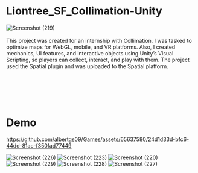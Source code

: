 # Liontree_SF_Collimation-Unity

![Screenshot (219)](https://github.com/albertgs09/Games/assets/65637580/3fb68791-e419-4ace-a219-5b363efda7dc)
<br>
<br>
This project was created for an internship with Collimation. I was tasked to optimize maps for WebGL, mobile, and VR platforms. Also, I created mechanics, UI features, and interactive objects using Unity’s Visual Scripting, so players can collect, interact, and play with them. The project used the Spatial plugin and was uploaded to the Spatial platform.
<br>
<br>
<br>
<br>
<br>
<br>
<h1>
Demo
</h1>

https://github.com/albertgs09/Games/assets/65637580/24d1d33d-bfc6-44dd-81ac-f350fad77449





![Screenshot (226)](https://github.com/albertgs09/Games/assets/65637580/3eeaf38e-aff9-46ee-b14b-8827ccac3375)
![Screenshot (223)](https://github.com/albertgs09/Games/assets/65637580/1b49c8a7-3c9e-4b80-bd6e-f4e65b61e2df)
![Screenshot (220)](https://github.com/albertgs09/Games/assets/65637580/ed3840a1-44f4-4efd-974a-aa24357448cc)
![Screenshot (229)](https://github.com/albertgs09/Games/assets/65637580/4fa27be3-95c3-41fe-85ef-f9b5579ecb41)
![Screenshot (228)](https://github.com/albertgs09/Games/assets/65637580/f4ddff1c-f378-4130-b920-1d1fedeaceee)
![Screenshot (227)](https://github.com/albertgs09/Games/assets/65637580/0e8098a1-419a-4383-b5b2-9cf1b317b309)
<br>
<br>

